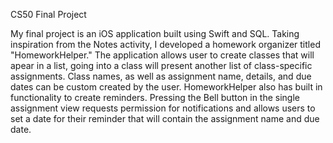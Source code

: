 CS50 Final Project

My final project is an iOS application built using Swift and SQL. Taking inspiration from the Notes activity, I developed a homework organizer titled "HomeworkHelper." The application allows user to create classes that will apear in a list, going into a class will present another list of class-specific assignments. Class names, as well as assignment name, details, and due dates can be custom created by the user. HomeworkHelper also has built in functionality to create reminders. Pressing the Bell button in the single assignment view requests permission for notifications and allows users to set a date for their reminder that will contain the assignment name and due date.
